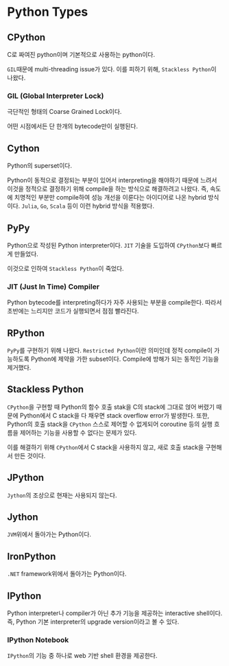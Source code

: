 # Python Types

## CPython

C로 짜여진 python이며 기본적으로 사용하는 python이다.

`GIL`때문에 multi-threading issue가 있다. 이를 피하기 위해, `Stackless Python`이 나왔다.

### GIL (Global Interpreter Lock)

극단적인 형태의 Coarse Grained Lock이다.

어떤 시점에서든 단 한개의 bytecode만이 실행된다.

## Cython

Python의 superset이다.

Python이 동적으로 결정되는 부분이 있어서 interpreting을 해야하기 때문에 느려서 이것을 정적으로 결정하기 위해 compile을 하는 방식으로 해결하려고 나왔다. 즉, 속도에 치명적인 부분만 compile하여 성능 개선을 이룬다는 아이디어로 나온 hybrid 방식이다. `Julia`, `Go`, `Scala` 등이 이런 hybrid 방식을 적용했다.

## PyPy

Python으로 작성된 Python interpreter이다. `JIT` 기술을 도입하여 `CPython`보다 빠르게 만들었다.

이것으로 인하여 `Stackless Python`이 죽었다.

### JIT (Just In Time) Compiler

Python bytecode를 interpreting하다가 자주 사용되는 부분을 compile한다. 따라서 초반에는 느리지만 코드가 실행되면서 점점 빨라진다.

## RPython

`PyPy`를 구현하기 위해 나왔다. `Restricted Python`이란 의미인데 정적 compile이 가능하도록 Python에 제약을 가한 subset이다. Compile에 방해가 되는 동적인 기능을 제거했다.

## Stackless Python

`CPython`을 구현할 때 Python의 함수 호출 stak을 C의 stack에 그대로 얹어 버렸기 때문에 Python에서 C stack을 다 채우면 stack overflow error가 발생한다. 또한, Python의 호출 stack을 `CPython` 스스로 제어할 수 없게되어 coroutine 등의 실행 흐름을 제어하는 기능을 사용할 수 없다는 문제가 있다.

이를 해결하기 위해 `CPython`에서 C stack을 사용하지 않고, 새로 호출 stack을 구현해서 만든 것이다.

## JPython

`Jython`의 조상으로 현재는 사용되지 않는다.

## Jython

`JVM`위에서 돌아가는 Python이다.

## IronPython

`.NET` framework위에서 돌아가는 Python이다.

## IPython

Python interpreter나 compiler가 아닌 추가 기능을 제공하는 interactive shell이다. 즉, Python 기본 interpreter의 upgrade version이라고 볼 수 있다.

### IPython Notebook

`IPython`의 기능 중 하나로 web 기반 shell 환경을 제공한다.
